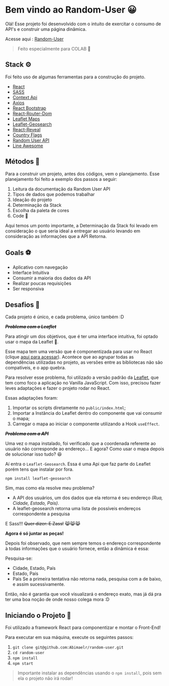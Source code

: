# Bem vindo ao Random-User 😀

Olá! Esse projeto foi desenvolvido com o intuito de exercitar o consumo de API's e construir uma página dinâmica.

Acesse aqui : [Random-User](https://abimaelr.github.io/random-user/)

> Feito especialmente para COLAB  💖

## Stack ⚙

Foi feito uso de algumas ferramentas para a construção do projeto.

 - [React](https://reactjs.org/)
 - [SASS](https://sass-lang.com/)
 - [Context Api](https://reactjs.org/docs/context.html)
 - [Axios](https://www.npmjs.com/package/axios)
 - [React Bootstrap](https://react-bootstrap.github.io/)
 - [React-Router-Dom](https://reactrouter.com/)
 - [Leaflet Maps](letjs.com)
 - [Leaflet-Geosearch](https://github.com/smeijer/leaflet-geosearch)
 - [React-Reveal](https://react-reveal.com)
 - [Country Flags](https://www.countryflags.io/)
 - [Random User API](https://randomuser.me/)
 - [Line Awesome](https://icons8.com/line-awesome/)

## Métodos 👣

Para a construir um projeto, antes dos códigos,  vem o planejamento. Esse planejamento foi feito a exemplo dos passos a seguir:

 1. Leitura da documentação da Random User API
 2. Tipos de dados que podemos trabalhar
 3. Ideação do projeto
 4. Determinação da Stack
 5. Escolha da paleta de cores
 6. Code 🤘
 
 Aqui temos um ponto importante, a Determinação da Stack foi levado em consideração o que seria ideal a entregar ao usuário levando em consideração as informações que a API Retorna.

## Goals ⚽

 - Aplicativo com navegação
 - Interface Intuitiva
 - Consumir a maioria dos dados da API
 - Realizar poucas requisições
 - Ser responsiva

## Desafios 🧗

Cada projeto é único, e cada problema, único também :D

***~~Problema com o Leaflet~~***

Para atingir um dos objetivos, que é ter uma interface intuitiva, foi optado usar o mapa da Leaflet 🍃.

Esse mapa tem uma versão que é componentizada para usar no React (clique [aqui para acessar](https://react-leaflet.js.org/)). Acontece que ao agrupar todas as dependências utilizadas no projeto, as versões entre as bibliotecas não são compatíveis, e o app quebra.

Para resolver esse problema, foi utilizado a versão padrão da [Leaflet](https://leafletjs.com/), que tem como foco a aplicação no Vanilla JavaScript. Com isso, precisou fazer leves adaptações e fazer o projeto rodar no React.

Essas adaptações foram:

 1. Importar os scripts diretamente no `public/index.html`;
 2. Importar a Instância do Leaflet dentro do componente que vai consumir o mapa;
 3. Carregar o mapa ao iniciar o componente utilizando a Hook `useEffect`.
 
***~~Problema com a API~~***

Uma vez o mapa instalado, foi verificado que a coordenada referente ao usuário não corresponde ao endereço... E agora? Como usar o mapa depois de solucionar isso tudo? 😆

Aí entra o `Leaflet-Geosearch`. Essa é uma Api que faz parte do Leaflet porém tens que instalar por fora.

    npm install leaflet-geosearch
Sim, mas como ela resolve meu problema?

 - A API dos usuários, um dos dados que ela retorna é seu endereço *(Rua, Cidade, Estado, País)*. 
 - A leaflet-geosearch retorna uma lista de possíveis endereços correspondente a pesquisa

E Sass!!! ~~Quer dizer: E Zass!~~ 😹😹😹

**Agora é só juntar as peças!**

Depois foi observado, que nem sempre temos o endereço correspondente à todas informações que o usuário fornece, então a dinâmica é essa:

Pesquisa-se:
 - Cidade, Estado, País
 - Estado, País
 - País
Se a primeira tentativa não retorna nada, pesquisa com a de baixo, e assim sucessivamente.

Então, não é garantia que você visualizará o endereço exato, mas já dá pra ter uma boa noção de onde nosso colega mora :D

## Iniciando o Projeto 👷

Foi utilizado a framework React para componentizar e montar o Front-End!

Para executar em sua máquina, execute os seguintes passos:

 1. `git clone git@github.com:Abimaelr/random-user.git`
 2. `cd random-user`
 3. `npm install`
 4. `npm start`

> Importante instalar as dependências usando o `npm install`,  pois sem ela o projeto não irá rodar!